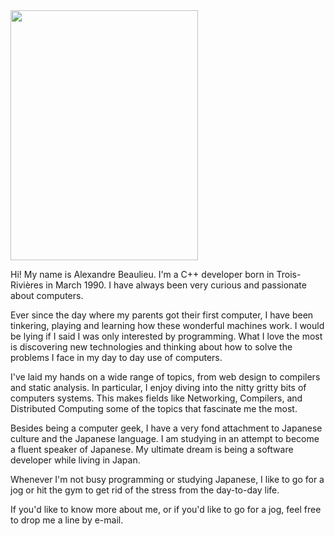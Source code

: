 <img class="float--right" src="/me.png" width="300" height="400">

Hi! My name is Alexandre Beaulieu. I'm a C++ developer born in Trois-Rivières
in March 1990. I have always been very curious and passionate about computers.

Ever since the day where my parents got their first computer, I have been
tinkering, playing and learning how these wonderful machines work. I would be
lying if I said I was only interested by programming. What I love the most
is discovering new technologies and thinking about how to solve the problems
I face in my day to day use of computers.

I've laid my hands on a wide range of topics, from web design to compilers
and static analysis. In particular, I enjoy diving into the nitty gritty bits
of computers systems. This makes fields like Networking, Compilers, and
Distributed Computing some of the topics that fascinate me the most.

Besides being a computer geek, I have a very fond attachment to Japanese
culture and the Japanese language. I am studying in an attempt to become a
fluent speaker of Japanese. My ultimate dream is being a software developer
while living in Japan.

Whenever I'm not busy programming or studying Japanese, I like to go for a
jog or hit the gym to get rid of the stress from the day-to-day life.

If you'd like to know more about me, or if you'd like to go for a jog,
feel free to drop me a line by e-mail.